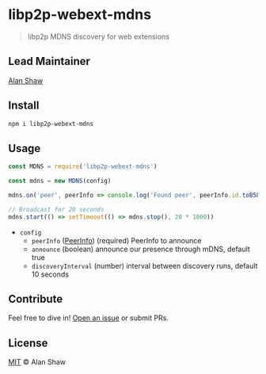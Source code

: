 # libp2p-webext-mdns

> libp2p MDNS discovery for web extensions

## Lead Maintainer

[Alan Shaw](https://github.com/alanshaw)

## Install

```sh
npm i libp2p-webext-mdns
```

## Usage

```js
const MDNS = require('libp2p-webext-mdns')

const mdns = new MDNS(config)

mdns.on('peer', peerInfo => console.log('Found peer', peerInfo.id.toB58String()))

// Broadcast for 20 seconds
mdns.start(() => setTimeout(() => mdns.stop(), 20 * 1000))
```

- `config`
  - `peerInfo` ([PeerInfo](https://www.npmjs.com/package/peer-info)) (required) PeerInfo to announce
  - `announce` (boolean) announce our presence through mDNS, default true
  - `discoveryInterval` (number) interval between discovery runs, default 10 seconds

## Contribute

Feel free to dive in! [Open an issue](https://github.com/alanshaw/js-libp2p-webext-mdns/issues/new) or submit PRs.

## License

[MIT](LICENSE) © Alan Shaw
